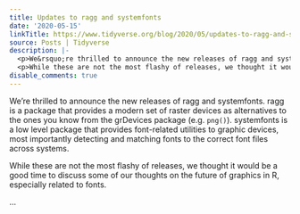 ```yaml
---
title: Updates to ragg and systemfonts
date: '2020-05-15'
linkTitle: https://www.tidyverse.org/blog/2020/05/updates-to-ragg-and-systemfonts/
source: Posts | Tidyverse
description: |-
  <p>We&rsquo;re thrilled to announce the new releases of ragg and systemfonts. ragg is a package that provides a modern set of raster devices as alternatives to the ones you know from the grDevices package (e.g. <code>png()</code>). systemfonts is a low level package that provides font-related utilities to graphic devices, most importantly detecting and matching fonts to the correct font files across systems.</p>
  <p>While these are not the most flashy of releases, we thought it would be a good time to discuss some of our thoughts on the future of graphics in R, especially related to fonts.</p> ...
disable_comments: true
---
```

<p>We&rsquo;re thrilled to announce the new releases of ragg and systemfonts. ragg is a package that provides a modern set of raster devices as alternatives to the ones you know from the grDevices package (e.g. <code>png()</code>). systemfonts is a low level package that provides font-related utilities to graphic devices, most importantly detecting and matching fonts to the correct font files across systems.</p>
<p>While these are not the most flashy of releases, we thought it would be a good time to discuss some of our thoughts on the future of graphics in R, especially related to fonts.</p> ...